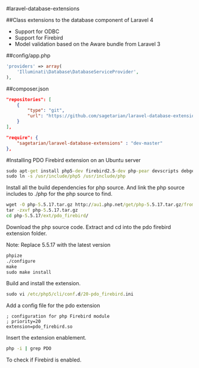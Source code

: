 #laravel-database-extensions

##Class extensions to the database component of Laravel 4

- Support for ODBC
- Support for Firebird
- Model validation based on the Aware bundle from Laravel 3

##config/app.php

```php
'providers' => array(
  	'Illuminati\Database\DatabaseServiceProvider',
),
```

##composer.json

```json
"repositories": [
    {
        "type": "git",
        "url": "https://github.com/sagetarian/laravel-database-extensions.git"
    }
],

"require": {
  	"sagetarian/laravel-database-extensions" : "dev-master"
},
```

#Installing PDO Firebird extension on an Ubuntu server

```cmd
sudo apt-get install php5-dev firebird2.5-dev php-pear devscripts debget
sudo ln -s /usr/include/php5 /usr/include/php
```

Install all the build dependencies for php source. And link the php source includes to ./php for the php source to find.

```cmd
wget -O php-5.5.17.tar.gz http://au1.php.net/get/php-5.5.17.tar.gz/from/this/mirror
tar -zxvf php-5.5.17.tar.gz
cd php-5.5.17/ext/pdo_firebird/
```

Download the php source code. Extract and cd into the pdo firebird extension folder. 

Note: Replace 5.5.17 with the latest version

```cmd
phpize
./configure
make
sudo make install 
```

Build and install the extension.

```cmd
sudo vi /etc/php5/cli/conf.d/20-pdo_firebird.ini
```

Add a config file for the pdo extension

```text
; configuration for php Firebird module
; priority=20
extension=pdo_firebird.so
```

Insert the extension enablement.

```cmd
php -i | grep PDO
```

To check if Firebird is enabled.
